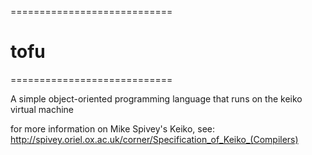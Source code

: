 ============================
#	   tofu            #
============================

A simple object-oriented programming language that runs on the keiko virtual machine

for more information on Mike Spivey's Keiko, see:
http://spivey.oriel.ox.ac.uk/corner/Specification_of_Keiko_(Compilers)
